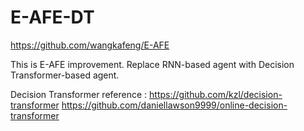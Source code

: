 # E-AFE-DT

https://github.com/wangkafeng/E-AFE

This is E-AFE improvement. Replace RNN-based agent with Decision Transformer-based agent.

Decision Transformer reference :
https://github.com/kzl/decision-transformer
https://github.com/daniellawson9999/online-decision-transformer
